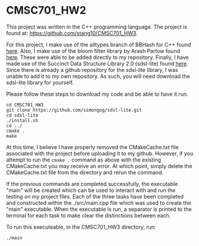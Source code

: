 # CMSC701_HW2

This project was written in the C++ programming language. The project is found at: https://github.com/stang10/CMSC701_HW3.

For this project, I make use of the alltypes branch of BBHash for C++ found [here](https://github.com/rizkg/BBHash/tree/alltypes). Also, I make use of the bloom filter library by Arash Partow found [here](https://github.com/ArashPartow/bloom/tree/master). These were able to be added directly to my repository. Finally, I have made use of the Succinct Data Structure Library 2.0 (sdsl-lite) found [here](https://github.com/simongog/sdsl-lite). Since there is already a github repository for the sdsl-lite library, I was unable to add it to my own repository. As such, you will need download the sdsl-lite library for yourself. 

Please follow these steps to download my code and be able to have it run. 

```git clone git@github.com:stang10/CMSC701_HW3.git
cd CMSC701_HW3
git clone https://github.com/simongog/sdsl-lite.git
cd sdsl-lite
./install.sh
cd ../
cmake . 
make
```

At this time, I believe I have properly removed the CMakeCache.txt file associated with the project before uploading it to my github. However, if you attempt to run the `cmake .` command as above with the existing CMakeCache.txt you may receive an error. At which point, simply delete the CMakeCache.txt file from the directory and rerun the command. 

If the previous commands are completed successfully, the executable "main" will be created which can be used to interact with and run the testing on my project files. Each of the three tasks have been completed and constructed within the ./src/main.cpp file which was used to create the "main" executable. When the executable is run, a separator is printed to the terminal for each task to make clear the distinctions between each. 

To run this executeable, in the CMSC701_HW3 directory, run: 
```
./main
```


